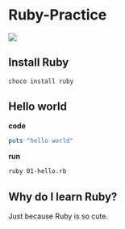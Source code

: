# Ruby-Practice

![](https://i.imgur.com/Dh9zG7D.jpg)

## Install Ruby

```sh
choco install ruby
```

## Hello world

**code**

```ruby
puts "hello world"
```

**run**

```sh
ruby 01-hello.rb
```

## Why do I learn Ruby?

Just because Ruby is so cute.